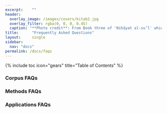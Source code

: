 ```yaml
---
excerpt:	""
header:
  overlay_image: /images/covers/kitab2.jpg
  overlay_filter: rgba(0, 0, 0, 0.45)
  caption: "**Photo credit**: From Book three of 'Nihāyat al-su’l' which gives instructions on using lances. Dated 773/1371 (Add. MS. 18866, f. 113r)"
title:		"Frequently Asked Questions"
layout:		single
sidebar:
  nav: "docs"
permalink: /docs/faqs
---
```


{% include toc icon="gears" title="Table of Contents" %}

### Corpus FAQs

### Methods FAQs

### Applications FAQs